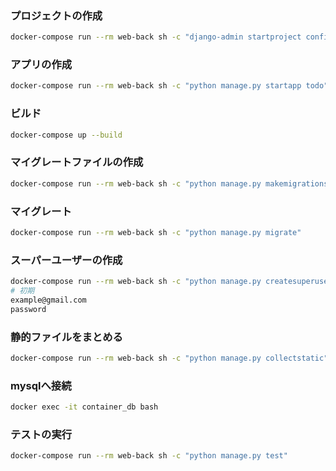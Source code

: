 
### プロジェクトの作成
```sh
docker-compose run --rm web-back sh -c "django-admin startproject config ."
```

### アプリの作成
```sh
docker-compose run --rm web-back sh -c "python manage.py startapp todo"
```

### ビルド
```sh
docker-compose up --build
```

### マイグレートファイルの作成
```sh
docker-compose run --rm web-back sh -c "python manage.py makemigrations"
```

### マイグレート
```sh
docker-compose run --rm web-back sh -c "python manage.py migrate"
```

### スーパーユーザーの作成
```sh
docker-compose run --rm web-back sh -c "python manage.py createsuperuser"
# 初期
example@gmail.com
password
```

### 静的ファイルをまとめる
```sh
docker-compose run --rm web-back sh -c "python manage.py collectstatic"
```

### mysqlへ接続
```sh
docker exec -it container_db bash
```

### テストの実行
```sh
docker-compose run --rm web-back sh -c "python manage.py test"
```

